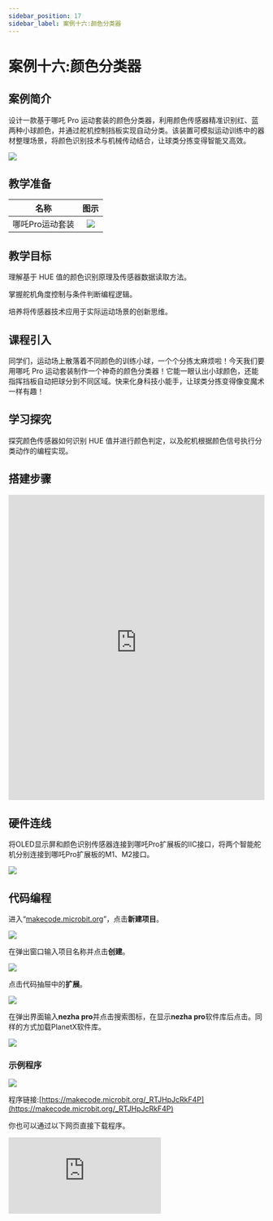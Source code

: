 ```yaml
---
sidebar_position: 17
sidebar_label: 案例十六:颜色分类器
---
```


# 案例十六:颜色分类器

## 案例简介

设计一款基于哪吒 Pro 运动套装的颜色分类器，利用颜色传感器精准识别红、蓝两种小球颜色，并通过舵机控制挡板实现自动分类。该装置可模拟运动训练中的器材整理场景，将颜色识别技术与机械传动结合，让球类分拣变得智能又高效。

![](https://wiki-media-ef.oss-cn-hongkong.aliyuncs.com/docs/microbit/building-blocks/nezha-pro-sports-kit/images/nezha-pro-sports-kit-case-16-01.png)

## 教学准备

|     名称     |            图示            |
| :----------: | :--------------------------: |
|   哪吒Pro运动套装   |   ![](https://wiki-media-ef.oss-cn-hongkong.aliyuncs.com/docs/microbit/building-blocks/nezha-pro-sports-kit/images/nezha-pro-sports-kit-01.png)  |

## 教学目标

理解基于 HUE 值的颜色识别原理及传感器数据读取方法。​

掌握舵机角度控制与条件判断编程逻辑。​

培养将传感器技术应用于实际运动场景的创新思维。


## 课程引入

同学们，运动场上散落着不同颜色的训练小球，一个个分拣太麻烦啦！今天我们要用哪吒 Pro 运动套装制作一个神奇的颜色分类器！它能一眼认出小球颜色，还能指挥挡板自动把球分到不同区域。快来化身科技小能手，让球类分拣变得像变魔术一样有趣！

## 学习探究

探究颜色传感器如何识别 HUE 值并进行颜色判定，以及舵机根据颜色信号执行分类动作的编程实现。

## 搭建步骤

<embed src="https://wiki-media-ef.oss-cn-hongkong.aliyuncs.com/docs/microbit/building-blocks/nezha-pro-sports-kit/files/%E9%A2%9C%E8%89%B2%E5%88%86%E7%B1%BB%E5%99%A8%E6%90%AD%E5%BB%BA%E5%9B%BE.pdf" type="application/pdf" width="100%" height="600px" />


## 硬件连线

将OLED显示屏和颜色识别传感器连接到哪吒Pro扩展板的IIC接口，将两个智能舵机分别连接到哪吒Pro扩展板的M1、M2接口。

![](https://wiki-media-ef.oss-cn-hongkong.aliyuncs.com/docs/microbit/building-blocks/nezha-pro-sports-kit/images/nezha-pro-sports-kit-case-16-03.png)

## 代码编程

进入“[makecode.microbit.org](https://makecode.microbit.org)”，点击**新建项目**。

![](https://wiki-media-ef.oss-cn-hongkong.aliyuncs.com/docs/microbit/building-blocks/microbit-space-science-kit/images/microbit-space-science-kit-case01-07.png)

在弹出窗口输入项目名称并点击**创建**。

![](https://wiki-media-ef.oss-cn-hongkong.aliyuncs.com/docs/microbit/building-blocks/microbit-space-science-kit/images/microbit-space-science-kit-case01-11.png)

点击代码抽屉中的**扩展**。

![](https://wiki-media-ef.oss-cn-hongkong.aliyuncs.com/docs/microbit/building-blocks/microbit-space-science-kit/images/microbit-space-science-kit-case01-09.png)

在弹出界面输入**nezha pro**并点击搜索图标，在显示**nezha pro**软件库后点击。同样的方式加载PlanetX软件库。

![](https://wiki-media-ef.oss-cn-hongkong.aliyuncs.com/docs/microbit/building-blocks/microbit-space-science-kit/images/microbit-space-science-kit-case01-10.png)



### 示例程序

![](https://wiki-media-ef.oss-cn-hongkong.aliyuncs.com/docs/microbit/building-blocks/nezha-pro-sports-kit/images/nezha-pro-sports-kit-case-16-04.png)

程序链接:[https://makecode.microbit.org/_RTJHpJcRkF4P](https://makecode.microbit.org/_RTJHpJcRkF4P)

你也可以通过以下网页直接下载程序。

<div
    style={{
        position: 'relative',
        paddingBottom: '60%',
        overflow: 'hidden',
    }}
>
    <iframe
        src="https://makecode.microbit.org/_RTJHpJcRkF4P"
        frameborder="0"
        sandbox="allow-popups allow-forms allow-scripts allow-same-origin"
        style={{
            position: 'absolute',
            width: '100%',
            height: '100%',
        }}
    />
</div>

## 下载程序

使用 USB 线连接 PC 和 micro:bit V2。

![](https://wiki-media-ef.oss-cn-hongkong.aliyuncs.com/docs/microbit/building-blocks/microbit-space-science-kit/images/microbit-space-science-kit-manual03.gif)

连接成功后，电脑上会识别出一个名为 MICROBIT 的盘符。

![](https://wiki-media-ef.oss-cn-hongkong.aliyuncs.com/docs/microbit/building-blocks/microbit-space-science-kit/images/microbit-space-science-kit-manual06.png)

点击左下角的![](https://wiki-media-ef.oss-cn-hongkong.aliyuncs.com/docs/microbit/building-blocks/microbit-space-science-kit/images/microbit-space-science-kit-manual07.png)，选择**Connect Device**。

![](https://wiki-media-ef.oss-cn-hongkong.aliyuncs.com/docs/microbit/building-blocks/microbit-space-science-kit/images/microbit-space-science-kit-manual11.png)

点击![](https://wiki-media-ef.oss-cn-hongkong.aliyuncs.com/docs/microbit/building-blocks/microbit-space-science-kit/images/microbit-space-science-kit-manual08.png)。

![](https://wiki-media-ef.oss-cn-hongkong.aliyuncs.com/docs/microbit/building-blocks/microbit-space-science-kit/images/microbit-space-science-kit-manual12.png)

点击![](https://wiki-media-ef.oss-cn-hongkong.aliyuncs.com/docs/microbit/building-blocks/microbit-space-science-kit/images/microbit-space-science-kit-manual09.png)。

![](https://wiki-media-ef.oss-cn-hongkong.aliyuncs.com/docs/microbit/building-blocks/microbit-space-science-kit/images/microbit-space-science-kit-manual13.png)

在弹出窗口选择 **BBC micro:bit CMSIS-DAP**，然后选择**连接**，至此，我们的 micro:bit 就已经连接成功。

![](https://wiki-media-ef.oss-cn-hongkong.aliyuncs.com/docs/microbit/building-blocks/microbit-space-science-kit/images/microbit-space-science-kit-manual14.png)

点击**下载程序**

![](https://wiki-media-ef.oss-cn-hongkong.aliyuncs.com/docs/microbit/building-blocks/microbit-space-science-kit/images/microbit-space-science-kit-manual10.png)

## 案例演示

将小车放置在启动区的左上角，贴近边缘，按下micro:bit上面的按键A即可让机器人从启动区开始运动，并完成全部任务

![](https://wiki-media-ef.oss-cn-hongkong.aliyuncs.com/docs/microbit/building-blocks/nezha-pro-sports-kit/images/nezha-pro-sports-kit-case-16.gif)

## 总结分享



## 扩展知识​

**颜色传感器工作原理​**

颜色传感器利用 HUE（色相）值实现颜色检测。HUE 作为色彩的基本属性，决定了颜色的类别，如红色、蓝色等。传感器通过捕获光线中的光谱信息，并将其转换为相应的 HUE 数值。当物体反射的光线进入传感器时，内部的光电元件将光信号转变为电信号，随后通过算法将电信号解析为 HUE 值，并与预先设定的颜色 HUE 阈值进行对比，以此判断物体的颜色。通过设定不同的 HUE 值范围，能够精确识别红色、蓝色等多种颜色。

**舵机控制技术​**

舵机是一种角度可控的伺服电机，通过 PWM（脉冲宽度调制）信号控制转动角度：​

- 信号周期：标准舵机信号周期为 20ms​
- 脉冲宽度：0.5ms - 2.5ms 脉冲宽度对应 0° - 180° 转动范围​
- 控制方式：通过编程改变脉冲宽度，实现精确角度控制​

**运动场景中的自动化应用​**

颜色分类器可延伸至更多运动场景：​

- 器材整理：自动分拣不同颜色的训练器材​
- 体能训练：按颜色区分不同重量的哑铃或阻力带​
- 趣味运动：设计颜色识别闯关游戏，提升训练趣味性
